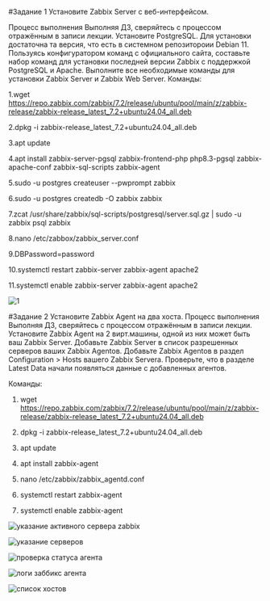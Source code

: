 #Задание 1
Установите Zabbix Server с веб-интерфейсом.

Процесс выполнения
Выполняя ДЗ, сверяйтесь с процессом отражённым в записи лекции.
Установите PostgreSQL. Для установки достаточна та версия, что есть в системном репозитороии Debian 11.
Пользуясь конфигуратором команд с официального сайта, составьте набор команд для установки последней версии Zabbix с поддержкой PostgreSQL и Apache.
Выполните все необходимые команды для установки Zabbix Server и Zabbix Web Server.
Команды:

1.wget https://repo.zabbix.com/zabbix/7.2/release/ubuntu/pool/main/z/zabbix-release/zabbix-release_latest_7.2+ubuntu24.04_all.deb

2.dpkg -i zabbix-release_latest_7.2+ubuntu24.04_all.deb

3.apt update

4.apt install zabbix-server-pgsql zabbix-frontend-php php8.3-pgsql zabbix-apache-conf zabbix-sql-scripts zabbix-agent

5.sudo -u postgres createuser --pwprompt zabbix

6.sudo -u postgres createdb -O zabbix zabbix

7.zcat /usr/share/zabbix/sql-scripts/postgresql/server.sql.gz | sudo -u zabbix psql zabbix

8.nano /etc/zabbox/zabbix_server.conf

9.DBPassword=password

10.systemctl restart zabbix-server zabbix-agent apache2
 
11.systemctl enable zabbix-server zabbix-agent apache2


![ 1](https://github.com/Padawan18/zabbix/blob/main/Рисунок1.png)

#Задание 2
Установите Zabbix Agent на два хоста.
Процесс выполнения
Выполняя ДЗ, сверяйтесь с процессом отражённым в записи лекции.
Установите Zabbix Agent на 2 вирт.машины, одной из них может быть ваш Zabbix Server.
Добавьте Zabbix Server в список разрешенных серверов ваших Zabbix Agentов.
Добавьте Zabbix Agentов в раздел Configuration > Hosts вашего Zabbix Servera.
Проверьте, что в разделе Latest Data начали появляться данные с добавленных агентов.

Команды:
1. wget https://repo.zabbix.com/zabbix/7.2/release/ubuntu/pool/main/z/zabbix-release/zabbix-release_latest_7.2+ubuntu24.04_all.deb

2. dpkg -i zabbix-release_latest_7.2+ubuntu24.04_all.deb
 
3. apt update
 
4. apt install zabbix-agent
 
5. nano /etc/zabbix/zabbix_agentd.conf

6. systemctl restart zabbix-agent
 
7. systemctl enable zabbix-agent
 
![ указание активного сервера zabbix](https://github.com/Padawan18/zabbix/blob/main/Рисунок2.png)

 ![указание серверов](https://github.com/Padawan18/zabbix/blob/main/Рисунок3.png )
   
 ![проверка статуса агента](https://github.com/Padawan18/zabbix/blob/main/Рисунок4.png)
  
  ![логи заббикс агента]( https://github.com/Padawan18/zabbix/blob/main/Рисунок5.png)
  
  ![список хостов](  https://github.com/Padawan18/zabbix/blob/main/Рисунок6.png)
 



 


